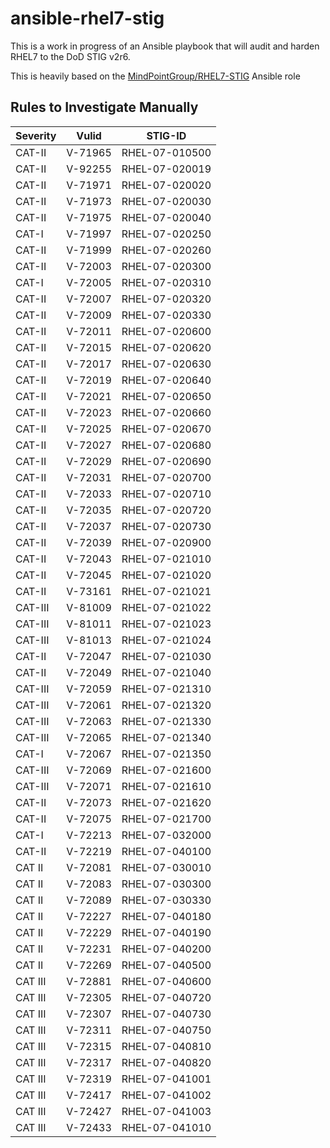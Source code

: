 # ansible-rhel7-stig

This is a work in progress of an Ansible playbook that will audit and harden
RHEL7 to the DoD STIG v2r6.

This is heavily based on the [MindPointGroup/RHEL7-STIG](https://github.com/MindPointGroup/RHEL7-STIG) Ansible role

## Rules to Investigate Manually

| Severity | Vulid   | STIG-ID        |
|----------|---------|----------------|
| CAT-II   | V-71965 | RHEL-07-010500 |
| CAT-II   | V-92255 | RHEL-07-020019 |
| CAT-II   | V-71971 | RHEL-07-020020 |
| CAT-II   | V-71973 | RHEL-07-020030 |
| CAT-II   | V-71975 | RHEL-07-020040 |
| CAT-I    | V-71997 | RHEL-07-020250 |
| CAT-II   | V-71999 | RHEL-07-020260 |
| CAT-II   | V-72003 | RHEL-07-020300 |
| CAT-I    | V-72005 | RHEL-07-020310 |
| CAT-II   | V-72007 | RHEL-07-020320 |
| CAT-II   | V-72009 | RHEL-07-020330 |
| CAT-II   | V-72011 | RHEL-07-020600 |
| CAT-II   | V-72015 | RHEL-07-020620 |
| CAT-II   | V-72017 | RHEL-07-020630 |
| CAT-II   | V-72019 | RHEL-07-020640 |
| CAT-II   | V-72021 | RHEL-07-020650 |
| CAT-II   | V-72023 | RHEL-07-020660 |
| CAT-II   | V-72025 | RHEL-07-020670 |
| CAT-II   | V-72027 | RHEL-07-020680 |
| CAT-II   | V-72029 | RHEL-07-020690 |
| CAT-II   | V-72031 | RHEL-07-020700 |
| CAT-II   | V-72033 | RHEL-07-020710 |
| CAT-II   | V-72035 | RHEL-07-020720 |
| CAT-II   | V-72037 | RHEL-07-020730 |
| CAT-II   | V-72039 | RHEL-07-020900 |
| CAT-II   | V-72043 | RHEL-07-021010 |
| CAT-II   | V-72045 | RHEL-07-021020 |
| CAT-II   | V-73161 | RHEL-07-021021 |
| CAT-III  | V-81009 | RHEL-07-021022 |
| CAT-III  | V-81011 | RHEL-07-021023 |
| CAT-III  | V-81013 | RHEL-07-021024 |
| CAT-II   | V-72047 | RHEL-07-021030 |
| CAT-II   | V-72049 | RHEL-07-021040 |
| CAT-III  | V-72059 | RHEL-07-021310 |
| CAT-III  | V-72061 | RHEL-07-021320 |
| CAT-III  | V-72063 | RHEL-07-021330 |
| CAT-III  | V-72065 | RHEL-07-021340 |
| CAT-I    | V-72067 | RHEL-07-021350 |
| CAT-III  | V-72069 | RHEL-07-021600 |
| CAT-III  | V-72071 | RHEL-07-021610 |
| CAT-II   | V-72073 | RHEL-07-021620 |
| CAT-II   | V-72075 | RHEL-07-021700 |
| CAT-I    | V-72213 | RHEL-07-032000 |
| CAT-II   | V-72219 | RHEL-07-040100 |
| CAT II   | V-72081 | RHEL-07-030010 |
| CAT II   | V-72083 | RHEL-07-030300 |
| CAT II   | V-72089 | RHEL-07-030330 |
| CAT II   | V-72227 | RHEL-07-040180 |
| CAT II   | V-72229 | RHEL-07-040190 |
| CAT II   | V-72231 | RHEL-07-040200 |
| CAT II   | V-72269 | RHEL-07-040500 |
| CAT III  | V-72881 | RHEL-07-040600 |
| CAT III  | V-72305 | RHEL-07-040720 |
| CAT III  | V-72307 | RHEL-07-040730 |
| CAT III  | V-72311 | RHEL-07-040750 |
| CAT III  | V-72315 | RHEL-07-040810 |
| CAT III  | V-72317 | RHEL-07-040820 |
| CAT III  | V-72319 | RHEL-07-041001 |
| CAT III  | V-72417 | RHEL-07-041002 |
| CAT III  | V-72427 | RHEL-07-041003 |
| CAT III  | V-72433 | RHEL-07-041010 |

